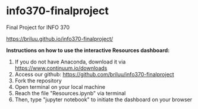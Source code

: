 # info370-finalproject
Final Project for INFO 370

https://briluu.github.io/info370-finalproject/

**Instructions on how to use the interactive Resources dashboard:**

1. If you do not have Anaconda, download it via https://www.continuum.io/downloads
2. Access our github: https://github.com/briluu/info370-finalproject
3. Fork the repository
4. Open terminal on your local machine
5. Reach the file "Resources.ipynb" via terminal
6. Then, type "jupyter notebook" to initiate the dashboard on your browser